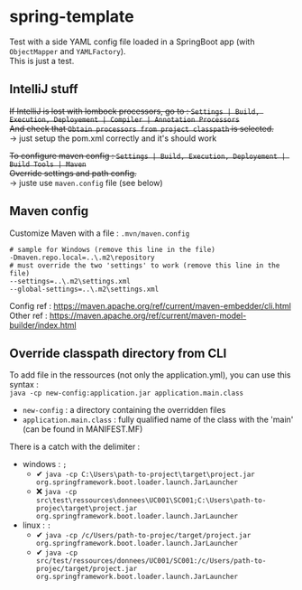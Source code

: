 # spring-template

Test with a side YAML config file loaded in a SpringBoot app (with `ObjectMapper` and `YAMLFactory`).  
This is just a test.  

## IntelliJ stuff
~~If IntelliJ is lost with lombock processors, go to : `Settings | Build, Execution, Deployement | Compiler | Annotation Processors`  
And check that `Obtain processors from project classpath` is selected.~~  
-> just setup the pom.xml correctly and it's should work  

~~To configure maven config : `Settings | Build, Execution, Deployement | Build Tools | Maven`  
Override settings and path config.~~  
-> juste use `maven.config` file (see below)  

## Maven config
Customize Maven with a file : `.mvn/maven.config`  
```properties
# sample for Windows (remove this line in the file)
-Dmaven.repo.local=..\.m2\repository
# must override the two 'settings' to work (remove this line in the file)
--settings=..\.m2\settings.xml
--global-settings=..\.m2\settings.xml
```
Config ref : https://maven.apache.org/ref/current/maven-embedder/cli.html  
Other ref : https://maven.apache.org/ref/current/maven-model-builder/index.html  

## Override classpath directory from CLI
To add file in the ressources (not only the application.yml), you can use this syntax :  
`java -cp new-config:application.jar application.main.class`  
- `new-config` : a directory containing the overridden files
- `application.main.class` :  fully qualified name of the class with the 'main' (can be found in MANIFEST.MF)

There is a catch with the delimiter :  
- windows : `;`
  - ✔ `java -cp C:\Users\path-to-project\target\project.jar org.springframework.boot.loader.launch.JarLauncher`
  - ❌ `java -cp src\test\ressources\donnees\UC001\SC001;C:\Users\path-to-projec\target\project.jar org.springframework.boot.loader.launch.JarLauncher`
- linux : `:`
  - ✔ `java -cp /c/Users/path-to-projec/target/project.jar org.springframework.boot.loader.launch.JarLauncher`
  - ✔ `java -cp src/test/ressources/donnees/UC001/SC001:/c/Users/path-to-projec/target/project.jar org.springframework.boot.loader.launch.JarLauncher`
